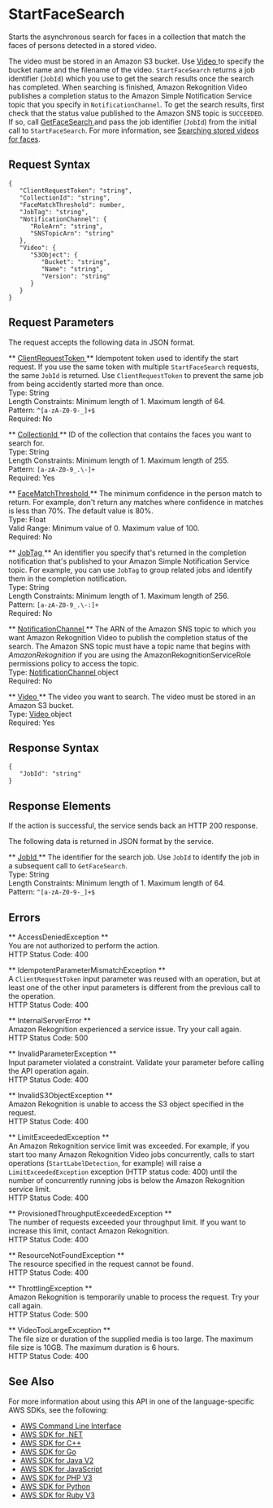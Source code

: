 # StartFaceSearch<a name="API_StartFaceSearch"></a>

Starts the asynchronous search for faces in a collection that match the faces of persons detected in a stored video\.

The video must be stored in an Amazon S3 bucket\. Use [ Video ](API_Video.md) to specify the bucket name and the filename of the video\. `StartFaceSearch` returns a job identifier \(`JobId`\) which you use to get the search results once the search has completed\. When searching is finished, Amazon Rekognition Video publishes a completion status to the Amazon Simple Notification Service topic that you specify in `NotificationChannel`\. To get the search results, first check that the status value published to the Amazon SNS topic is `SUCCEEDED`\. If so, call [ GetFaceSearch ](API_GetFaceSearch.md) and pass the job identifier \(`JobId`\) from the initial call to `StartFaceSearch`\. For more information, see [ Searching stored videos for faces](procedure-person-search-videos.md)\.

## Request Syntax<a name="API_StartFaceSearch_RequestSyntax"></a>

```
{
   "ClientRequestToken": "string",
   "CollectionId": "string",
   "FaceMatchThreshold": number,
   "JobTag": "string",
   "NotificationChannel": { 
      "RoleArn": "string",
      "SNSTopicArn": "string"
   },
   "Video": { 
      "S3Object": { 
         "Bucket": "string",
         "Name": "string",
         "Version": "string"
      }
   }
}
```

## Request Parameters<a name="API_StartFaceSearch_RequestParameters"></a>

The request accepts the following data in JSON format\.

 ** [ ClientRequestToken ](#API_StartFaceSearch_RequestSyntax) **   <a name="rekognition-StartFaceSearch-request-ClientRequestToken"></a>
Idempotent token used to identify the start request\. If you use the same token with multiple `StartFaceSearch` requests, the same `JobId` is returned\. Use `ClientRequestToken` to prevent the same job from being accidently started more than once\.   
Type: String  
Length Constraints: Minimum length of 1\. Maximum length of 64\.  
Pattern: `^[a-zA-Z0-9-_]+$`   
Required: No

 ** [ CollectionId ](#API_StartFaceSearch_RequestSyntax) **   <a name="rekognition-StartFaceSearch-request-CollectionId"></a>
ID of the collection that contains the faces you want to search for\.  
Type: String  
Length Constraints: Minimum length of 1\. Maximum length of 255\.  
Pattern: `[a-zA-Z0-9_.\-]+`   
Required: Yes

 ** [ FaceMatchThreshold ](#API_StartFaceSearch_RequestSyntax) **   <a name="rekognition-StartFaceSearch-request-FaceMatchThreshold"></a>
The minimum confidence in the person match to return\. For example, don't return any matches where confidence in matches is less than 70%\. The default value is 80%\.  
Type: Float  
Valid Range: Minimum value of 0\. Maximum value of 100\.  
Required: No

 ** [ JobTag ](#API_StartFaceSearch_RequestSyntax) **   <a name="rekognition-StartFaceSearch-request-JobTag"></a>
An identifier you specify that's returned in the completion notification that's published to your Amazon Simple Notification Service topic\. For example, you can use `JobTag` to group related jobs and identify them in the completion notification\.  
Type: String  
Length Constraints: Minimum length of 1\. Maximum length of 256\.  
Pattern: `[a-zA-Z0-9_.\-:]+`   
Required: No

 ** [ NotificationChannel ](#API_StartFaceSearch_RequestSyntax) **   <a name="rekognition-StartFaceSearch-request-NotificationChannel"></a>
The ARN of the Amazon SNS topic to which you want Amazon Rekognition Video to publish the completion status of the search\. The Amazon SNS topic must have a topic name that begins with *AmazonRekognition* if you are using the AmazonRekognitionServiceRole permissions policy to access the topic\.  
Type: [ NotificationChannel ](API_NotificationChannel.md) object  
Required: No

 ** [ Video ](#API_StartFaceSearch_RequestSyntax) **   <a name="rekognition-StartFaceSearch-request-Video"></a>
The video you want to search\. The video must be stored in an Amazon S3 bucket\.   
Type: [ Video ](API_Video.md) object  
Required: Yes

## Response Syntax<a name="API_StartFaceSearch_ResponseSyntax"></a>

```
{
   "JobId": "string"
}
```

## Response Elements<a name="API_StartFaceSearch_ResponseElements"></a>

If the action is successful, the service sends back an HTTP 200 response\.

The following data is returned in JSON format by the service\.

 ** [ JobId ](#API_StartFaceSearch_ResponseSyntax) **   <a name="rekognition-StartFaceSearch-response-JobId"></a>
The identifier for the search job\. Use `JobId` to identify the job in a subsequent call to `GetFaceSearch`\.   
Type: String  
Length Constraints: Minimum length of 1\. Maximum length of 64\.  
Pattern: `^[a-zA-Z0-9-_]+$` 

## Errors<a name="API_StartFaceSearch_Errors"></a>

 ** AccessDeniedException **   
You are not authorized to perform the action\.  
HTTP Status Code: 400

 ** IdempotentParameterMismatchException **   
A `ClientRequestToken` input parameter was reused with an operation, but at least one of the other input parameters is different from the previous call to the operation\.  
HTTP Status Code: 400

 ** InternalServerError **   
Amazon Rekognition experienced a service issue\. Try your call again\.  
HTTP Status Code: 500

 ** InvalidParameterException **   
Input parameter violated a constraint\. Validate your parameter before calling the API operation again\.  
HTTP Status Code: 400

 ** InvalidS3ObjectException **   
Amazon Rekognition is unable to access the S3 object specified in the request\.  
HTTP Status Code: 400

 ** LimitExceededException **   
An Amazon Rekognition service limit was exceeded\. For example, if you start too many Amazon Rekognition Video jobs concurrently, calls to start operations \(`StartLabelDetection`, for example\) will raise a `LimitExceededException` exception \(HTTP status code: 400\) until the number of concurrently running jobs is below the Amazon Rekognition service limit\.   
HTTP Status Code: 400

 ** ProvisionedThroughputExceededException **   
The number of requests exceeded your throughput limit\. If you want to increase this limit, contact Amazon Rekognition\.  
HTTP Status Code: 400

 ** ResourceNotFoundException **   
The resource specified in the request cannot be found\.  
HTTP Status Code: 400

 ** ThrottlingException **   
Amazon Rekognition is temporarily unable to process the request\. Try your call again\.  
HTTP Status Code: 500

 ** VideoTooLargeException **   
The file size or duration of the supplied media is too large\. The maximum file size is 10GB\. The maximum duration is 6 hours\.   
HTTP Status Code: 400

## See Also<a name="API_StartFaceSearch_SeeAlso"></a>

For more information about using this API in one of the language\-specific AWS SDKs, see the following:
+  [ AWS Command Line Interface](https://docs.aws.amazon.com/goto/aws-cli/rekognition-2016-06-27/StartFaceSearch) 
+  [ AWS SDK for \.NET](https://docs.aws.amazon.com/goto/DotNetSDKV3/rekognition-2016-06-27/StartFaceSearch) 
+  [ AWS SDK for C\+\+](https://docs.aws.amazon.com/goto/SdkForCpp/rekognition-2016-06-27/StartFaceSearch) 
+  [ AWS SDK for Go](https://docs.aws.amazon.com/goto/SdkForGoV1/rekognition-2016-06-27/StartFaceSearch) 
+  [ AWS SDK for Java V2](https://docs.aws.amazon.com/goto/SdkForJavaV2/rekognition-2016-06-27/StartFaceSearch) 
+  [ AWS SDK for JavaScript](https://docs.aws.amazon.com/goto/AWSJavaScriptSDK/rekognition-2016-06-27/StartFaceSearch) 
+  [ AWS SDK for PHP V3](https://docs.aws.amazon.com/goto/SdkForPHPV3/rekognition-2016-06-27/StartFaceSearch) 
+  [ AWS SDK for Python](https://docs.aws.amazon.com/goto/boto3/rekognition-2016-06-27/StartFaceSearch) 
+  [ AWS SDK for Ruby V3](https://docs.aws.amazon.com/goto/SdkForRubyV3/rekognition-2016-06-27/StartFaceSearch) 